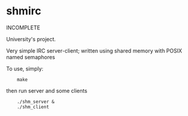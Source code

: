 shmirc
======

INCOMPLETE

University's project.

Very simple IRC server-client; written using shared memory with POSIX named semaphores

To use, simply:

        make

then run server and some clients
   

        ./shm_server &
        ./shm_client


